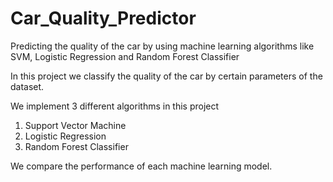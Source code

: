 # Car_Quality_Predictor
Predicting the quality of the car by using machine learning algorithms like SVM, Logistic Regression and Random Forest Classifier 


In this project we classify the quality of the car by certain parameters of the dataset.

We implement 3 different algorithms in this project

1. Support Vector Machine
2. Logistic Regression
3. Random Forest Classifier

We compare the performance of each machine learning model.

